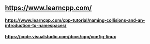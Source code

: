 ## https://www.learncpp.com/
#### https://www.learncpp.com/cpp-tutorial/naming-collisions-and-an-introduction-to-namespaces/
#### https://code.visualstudio.com/docs/cpp/config-linux
